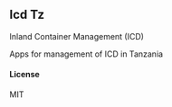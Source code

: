 ## Icd Tz

Inland Container Management (ICD)

Apps for management of ICD in Tanzania

#### License

MIT